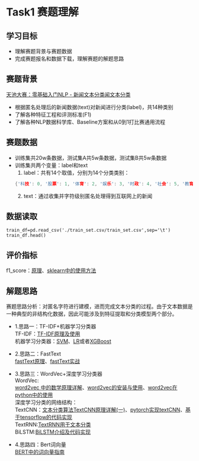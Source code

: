 # Task1 赛题理解 

## 学习目标
- 理解赛题背景与赛题数据
- 完成赛题报名和数据下载，理解赛题的解题思路

## 赛题背景
[天池大赛：零基础入门NLP - 新闻文本分类闻文本分类](https://tianchi.aliyun.com/competition/entrance/531810/introduction?spm=5176.12281973.1005.1.3dd51f54YfiseM) </br>
- 根据匿名处理后的新闻数据(text)对新闻进行分类(label)，共14种类别
- 了解各种特征工程和评测标准(F1)
- 了解各种NLP数据科学库、Baseline方案和从0到1打比赛通用流程

## 赛题数据
- 训练集共20w条数据，测试集A共5w条数据，测试集B共5w条数据
- 训练集共两个变量：label和text </br>
  1. label：共有14个取值，分别为14个分类类别：
  ``` c++
  {'科技': 0, '股票': 1, '体育': 2, '娱乐': 3, '时政': 4, '社会': 5, '教育': 6, '财经': 7, '家居': 8, '游戏': 9, '房产': 10, '时尚': 11, '彩票': 12, '星座': 13}
  ```
  2. text：通过收集并字符级别匿名处理得到互联网上的新闻</br>

## 数据读取
``` python3
train_df=pd.read_csv('./train_set.csv/train_set.csv',sep='\t')
train_df.head()
```

## 评价指标
  f1_score：[原理](https://blog.csdn.net/qq_14997473/article/details/82684300)、[sklearn中的使用方法](https://scikit-learn.org/stable/modules/generated/sklearn.metrics.f1_score.html#sklearn.metrics.f1_score)


## 解题思路
赛题思路分析：对匿名字符进行建模，进而完成文本分类的过程。由于文本数据是一种典型的非结构化数据，因此可能涉及到特征提取和分类模型两个部分。</br>
- 1.思路一：TF-IDF+机器学习分类器 </br>
    TF-IDF：[TF-IDF原理及使用](https://blog.csdn.net/zrc199021/article/details/53728499) </br>
    机器学习分类器：[SVM](https://www.jb51.net/article/131580.htm)、[LR](https://scikit-learn.org/stable/modules/generated/sklearn.linear_model.LogisticRegression.html#sklearn.linear_model.LogisticRegression)或者[XGBoost](https://www.analyticsvidhya.com/blog/2016/03/complete-guide-parameter-tuning-xgboost-with-codes-python/)

- 2.思路二：FastText</br>
    [fastText原理](https://zhuanlan.zhihu.com/p/32965521)、[fastText实战](https://zhuanlan.zhihu.com/p/32965521)

- 3.思路三：WordVec+深度学习分类器</br>
    WordVec:</br>
    [word2vec 中的数学原理详解](https://www.cnblogs.com/peghoty/p/3857839.html)、[word2vec的安装与使用](https://www.jianshu.com/p/4714b46f207c)、[word2vec在python中的使用](https://nbviewer.jupyter.org/github/danielfrg/word2vec/blob/master/examples/word2vec.ipynb)</br>
    深度学习分类的网络结构：</br>
    TextCNN：[文本分类算法TextCNN原理详解(一)](https://www.cnblogs.com/ModifyRong/p/11319301.html)、[pytorch实现textCNN](https://blog.csdn.net/qq_25037903/article/details/85058217)、[基于tensorflow的代码实现](https://blog.csdn.net/John_xyz/article/details/79210088)</br>
    TextRNN:[TextRNN用于文本分类](https://www.jianshu.com/p/19fd7206f070)</br>
    BiLSTM:[BiLSTM介绍及代码实现](https://www.jiqizhixin.com/articles/2018-10-24-13)

- 4.思路四：Bert词向量</br>
    [BERT中的词向量指南](https://blog.csdn.net/u011984148/article/details/99921480)
